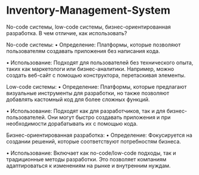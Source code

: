 # Inventory-Management-System

No-code системы, low-code системы, бизнес-ориентированная разработка. В чем отличие, как использовать?

No-code системы:
• Определение: Платформы, которые позволяют пользователям создавать приложения без написания кода.

• Использование: Подходят для пользователей без технического опыта, таких как маркетологи или бизнес-аналитики. Например, можно создать веб-сайт с помощью конструктора, перетаскивая элементы.

Low-code системы:
• Определение: Платформы, которые предлагают визуальные инструменты для разработки, но также позволяют добавлять кастомный код для более сложных функций.

• Использование: Подходят как для разработчиков, так и для бизнес-пользователей. Они могут быстро создавать приложения и при необходимости дорабатывать их с помощью кода.

Бизнес-ориентированная разработка:
• Определение: Фокусируется на создании решений, которые соответствуют потребностям бизнеса.

• Использование: Включает как no-code/low-code подходы, так и традиционные методы разработки. Это позволяет компаниям адаптироваться к изменениям на рынке и внутренним нуждам.
